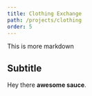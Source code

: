 ```yaml
---
title: Clothing Exchange
path: /projects/clothing
order: 5
---
```


This is more markdown

## Subtitle

Hey there **awesome sauce**.
